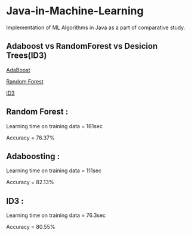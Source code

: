 # Java-in-Machine-Learning 
Implementation of ML Algorithms in Java as a part of comparative study.
   
## Adaboost vs RandomForest vs Desicion Trees(ID3)
[AdaBoost](https://en.wikipedia.org/wiki/AdaBoost) 

[Random Forest](https://en.wikipedia.org/wiki/Random_forest)
 
[ID3](https://en.wikipedia.org/wiki/ID3_algorithm)

## Random Forest : 

Learning time on training data = 161sec

Accuracy = 76.37%

## Adaboosting :

Learning time on training data = 111sec
 
Accuracy = 82.13%
 
## ID3 :  
  
Learning time on training data = 76.3sec

Accuracy = 80.55%

